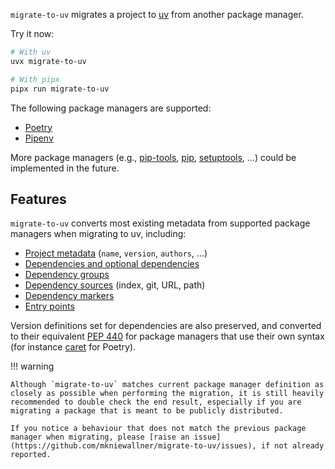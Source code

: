 `migrate-to-uv` migrates a project to [uv](https://github.com/astral-sh/uv) from another package manager.

Try it now:

```bash
# With uv
uvx migrate-to-uv

# With pipx
pipx run migrate-to-uv
```

The following package managers are supported:

- [Poetry](supported-package-managers.md#poetry)
- [Pipenv](supported-package-managers.md#pipenv)

More package managers (e.g., [pip-tools](https://pip-tools.readthedocs.io/en/stable/),
[pip](https://pip.pypa.io/en/stable/), [setuptools](https://setuptools.pypa.io/en/stable/), ...) could be
implemented in the future.

## Features

`migrate-to-uv` converts most existing metadata from supported package managers when migrating to uv, including:

- [Project metadata](https://packaging.python.org/en/latest/guides/writing-pyproject-toml/#writing-pyproject-toml) (`name`, `version`, `authors`, ...)
- [Dependencies and optional dependencies](https://packaging.python.org/en/latest/guides/writing-pyproject-toml/#dependencies-optional-dependencies)
- [Dependency groups](https://peps.python.org/pep-0735/)
- [Dependency sources](https://docs.astral.sh/uv/concepts/projects/dependencies/#dependency-sources) (index, git, URL, path)
- [Dependency markers](https://packaging.python.org/en/latest/specifications/dependency-specifiers/)
- [Entry points](https://packaging.python.org/en/latest/specifications/pyproject-toml/#entry-points)

Version definitions set for dependencies are also preserved, and converted to their
equivalent [PEP 440](https://peps.python.org/pep-0440/) for package managers that use their own syntax (for instance
[caret](https://python-poetry.org/docs/dependency-specification/#caret-requirements) for Poetry).

!!! warning

    Although `migrate-to-uv` matches current package manager definition as closely as possible when performing the migration, it is still heavily recommended to double check the end result, especially if you are migrating a package that is meant to be publicly distributed.
    
    If you notice a behaviour that does not match the previous package manager when migrating, please [raise an issue](https://github.com/mkniewallner/migrate-to-uv/issues), if not already reported.
